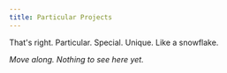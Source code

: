 ```yaml
---
title: Particular Projects
---
```


That's right. Particular. Special. Unique. Like a snowflake.

_Move along. Nothing to see here yet._
